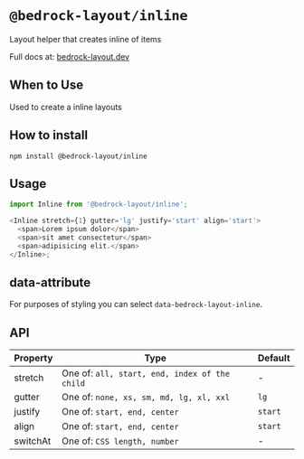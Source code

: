 # `@bedrock-layout/inline`

Layout helper that creates inline of items

Full docs at: [bedrock-layout.dev](https://bedrock-layout.dev/)

## When to Use

Used to create a inline layouts

## How to install

`npm install @bedrock-layout/inline`

## Usage

```javascript
import Inline from '@bedrock-layout/inline';

<Inline stretch={1} gutter='lg' justify='start' align='start'>
  <span>Lorem ipsum dolor</span>
  <span>sit amet consectetur</span>
  <span>adipisicing elit.</span>
</Inline>;
```

## data-attribute

For purposes of styling you can select `data-bedrock-layout-inline`.

## API

| Property | Type                                          | Default |
| -------- | --------------------------------------------- | ------- |
| stretch  | One of: `all, start, end, index of the child` | -       |
| gutter   | One of: `none, xs, sm, md, lg, xl, xxl`       | `lg`    |
| justify  | One of: `start, end, center`                  | `start` |
| align    | One of: `start, end, center`                  | `start` |
| switchAt | One of: `CSS length, number`                  | -       |
